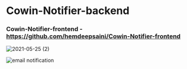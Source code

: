 # Cowin-Notifier-backend
### Cowin-Notifier-frontend - https://github.com/hemdeepsaini/Cowin-Notifier-frontend

![2021-05-25 (2)](https://user-images.githubusercontent.com/45002972/120376557-a98bdd80-c339-11eb-8756-b17d7d060fe6.png)

![email notification](https://user-images.githubusercontent.com/45002972/120377276-8d3c7080-c33a-11eb-81fd-7ee44cb8c6ca.PNG)


